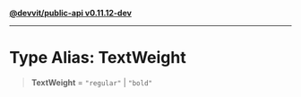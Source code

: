 [**@devvit/public-api v0.11.12-dev**](../../../../../../README.md)

---

# Type Alias: TextWeight

> **TextWeight** = `"regular"` \| `"bold"`
